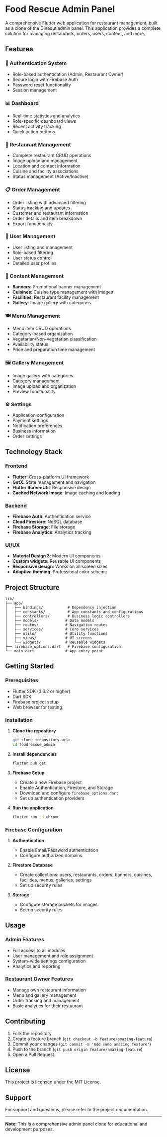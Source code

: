 # Food Rescue Admin Panel

A comprehensive Flutter web application for restaurant management, built as a clone of the Dineout admin panel. This application provides a complete solution for managing restaurants, orders, users, content, and more.

## Features

### 🔐 Authentication System
- Role-based authentication (Admin, Restaurant Owner)
- Secure login with Firebase Auth
- Password reset functionality
- Session management

### 📊 Dashboard
- Real-time statistics and analytics
- Role-specific dashboard views
- Recent activity tracking
- Quick action buttons

### 🏪 Restaurant Management
- Complete restaurant CRUD operations
- Image upload and management
- Location and contact information
- Cuisine and facility associations
- Status management (Active/Inactive)

### 📋 Order Management
- Order listing with advanced filtering
- Status tracking and updates
- Customer and restaurant information
- Order details and item breakdown
- Export functionality

### 👥 User Management
- User listing and management
- Role-based filtering
- User status control
- Detailed user profiles

### 🎨 Content Management
- **Banners**: Promotional banner management
- **Cuisines**: Cuisine type management with images
- **Facilities**: Restaurant facility management
- **Gallery**: Image gallery with categories

### 🍽️ Menu Management
- Menu item CRUD operations
- Category-based organization
- Vegetarian/Non-vegetarian classification
- Availability status
- Price and preparation time management

### 🖼️ Gallery Management
- Image gallery with categories
- Category management
- Image upload and organization
- Preview functionality

### ⚙️ Settings
- Application configuration
- Payment settings
- Notification preferences
- Business information
- Order settings

## Technology Stack

### Frontend
- **Flutter**: Cross-platform UI framework
- **GetX**: State management and navigation
- **Flutter ScreenUtil**: Responsive design
- **Cached Network Image**: Image caching and loading

### Backend
- **Firebase Auth**: Authentication service
- **Cloud Firestore**: NoSQL database
- **Firebase Storage**: File storage
- **Firebase Analytics**: Analytics tracking

### UI/UX
- **Material Design 3**: Modern UI components
- **Custom widgets**: Reusable UI components
- **Responsive design**: Works on all screen sizes
- **Adaptive theming**: Professional color scheme

## Project Structure

```
lib/
├── app/
│   ├── bindings/           # Dependency injection
│   ├── constants/          # App constants and configurations
│   ├── controllers/        # Business logic controllers
│   ├── models/            # Data models
│   ├── routes/            # Navigation routes
│   ├── services/          # Core services
│   ├── utils/             # Utility functions
│   ├── views/             # UI screens
│   └── widgets/           # Reusable widgets
├── firebase_options.dart   # Firebase configuration
└── main.dart              # App entry point
```

## Getting Started

### Prerequisites
- Flutter SDK (3.6.2 or higher)
- Dart SDK
- Firebase project setup
- Web browser for testing

### Installation

1. **Clone the repository**
   ```bash
   git clone <repository-url>
   cd foodrescue_admin
   ```

2. **Install dependencies**
   ```bash
   flutter pub get
   ```

3. **Firebase Setup**
   - Create a new Firebase project
   - Enable Authentication, Firestore, and Storage
   - Download and configure `firebase_options.dart`
   - Set up authentication providers

4. **Run the application**
   ```bash
   flutter run -d chrome
   ```

### Firebase Configuration

1. **Authentication**
   - Enable Email/Password authentication
   - Configure authorized domains

2. **Firestore Database**
   - Create collections: users, restaurants, orders, banners, cuisines, facilities, menus, galleries, settings
   - Set up security rules

3. **Storage**
   - Configure storage buckets for images
   - Set up security rules

## Usage

### Admin Features
- Full access to all modules
- User management and role assignment
- System-wide settings configuration
- Analytics and reporting

### Restaurant Owner Features
- Manage own restaurant information
- Menu and gallery management
- Order tracking and management
- Basic analytics for their restaurant

## Contributing

1. Fork the repository
2. Create a feature branch (`git checkout -b feature/amazing-feature`)
3. Commit your changes (`git commit -m 'Add some amazing feature'`)
4. Push to the branch (`git push origin feature/amazing-feature`)
5. Open a Pull Request

## License

This project is licensed under the MIT License.

## Support

For support and questions, please refer to the project documentation.

---

**Note**: This is a comprehensive admin panel clone for educational and development purposes.
